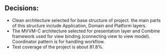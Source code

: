 
## Decisions:

* Clean architecture selected for base structure of project. the main parts of this structure include Application, Domain and Platform layers.
* The MVVM-C architecture selected for presentation layer and Combine framework used for view binding (connecting view to view model). Coordinator  pattern is for handling workflow.
* Test coverage of the project is about 81.8%.
